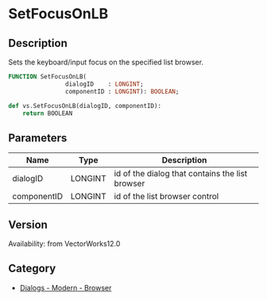 # SetFocusOnLB

## Description
Sets the keyboard/input focus on the specified list browser.

```pascal
FUNCTION SetFocusOnLB(
				dialogID    : LONGINT;
				componentID : LONGINT): BOOLEAN;
```

```python
def vs.SetFocusOnLB(dialogID, componentID):
    return BOOLEAN
```

## Parameters
|Name|Type|Description|
|---|---|---|
|dialogID|LONGINT|id of the dialog that contains the list browser|
|componentID|LONGINT|id of the list browser control|

## Version
Availability: from VectorWorks12.0

## Category
* [Dialogs - Modern - Browser](../Categories/Dialogs%20-%20Modern%20-%20Browser.md)
